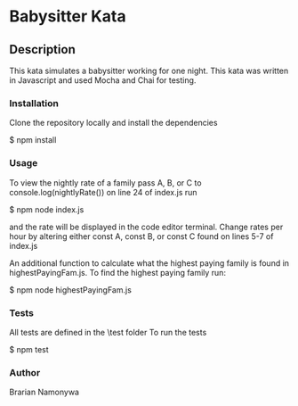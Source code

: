 # Babysitter Kata

## Description

This kata simulates a babysitter working for one night. This kata was written in Javascript and used Mocha and Chai for testing.

### Installation

Clone the repository locally and install the dependencies

\$ npm install

### Usage

To view the nightly rate of a family pass A, B, or C to console.log(nightlyRate()) on line 24 of index.js run

\$ npm node index.js

and the rate will be displayed in the code editor terminal.
Change rates per hour by altering either const A, const B, or const C found on lines 5-7 of index.js

An additional function to calculate what the highest paying family is found in highestPayingFam.js. To find the highest paying family run:

\$ npm node highestPayingFam.js

### Tests

All tests are defined in the \test folder
To run the tests

\$ npm test

### Author

Brarian Namonywa
